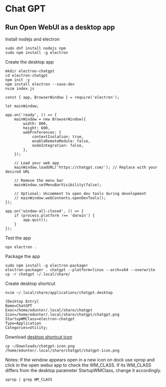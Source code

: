 # Chat GPT

## Run Open WebUI as a desktop app

Install nodejs and electron
```
sudo dnf install nodejs npm
sudo npm install -g electron
```

Create the desktop app
```
mkdir electron-chatgpt
cd electron-chatgpt
npm init -y
npm install electron --save-dev
nvim index.js

const { app, BrowserWindow } = require('electron');

let mainWindow;

app.on('ready', () => {
    mainWindow = new BrowserWindow({
        width: 800,
        height: 600,
        webPreferences: {
            contextIsolation: true,
            enableRemoteModule: false,
            nodeIntegration: false,
        },
    });

    // Load your web app
    mainWindow.loadURL('https://chatgpt.com/'); // Replace with your desired URL

    // Remove the menu bar
    mainWindow.setMenuBarVisibility(false);

    // Optional: Uncomment to open dev tools during development
    // mainWindow.webContents.openDevTools();
});

app.on('window-all-closed', () => {
    if (process.platform !== 'darwin') {
        app.quit();
    }
});
```

Test the app
```
npx electron .
```

Package the app
```
sudo npm install -g electron-packager
electron-packager . chatgpt --platform=linux --arch=x64 --overwrite
cp -r chatgpt ~/.local/share/
```

Create desktop shortcut
```
nvim ~/.local/share/applications/chatgpt.desktop
```
```
[Desktop Entry]
Name=ChatGPT
Exec=/home/edunter/.local/share/chatgpt
Icon=/home/edunter/.local/share/chatgpt/chatgpt.png
StartupWMClass=electron-chatgpt
Type=Application
Categories=Utility;
```

Download [desktop shortcut icon](https://github.com/EDUnter/development-enviroment/blob/main/chatgpt/chatgpt-icon.png)
```
cp ~/Downloads/chatgpt-icon.png /home/edunter/.local/share/chatgpt/chatgpt-icon.png
```

Notes:
If the window appears open in a new icon on dock use xprop and click in the open webui app to check the WM_CLASS.
If its WM_CLASS differs from the desktop parameter StartupWMClass, change it accordingly.
```
xprop | grep WM_CLASS
```
